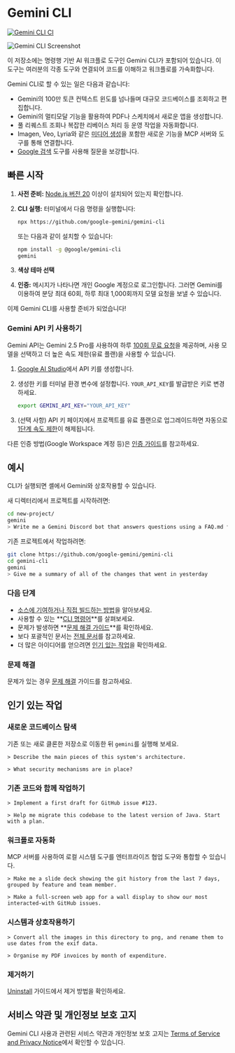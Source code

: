 # Gemini CLI

[![Gemini CLI CI](https://github.com/google-gemini/gemini-cli/actions/workflows/ci.yml/badge.svg)](https://github.com/google-gemini/gemini-cli/actions/workflows/ci.yml)

![Gemini CLI Screenshot](./docs/assets/gemini-screenshot.png)

이 저장소에는 명령행 기반 AI 워크플로 도구인 Gemini CLI가 포함되어 있습니다. 이 도구는 여러분의 각종 도구와 연결되어 코드를 이해하고 워크플로를 가속화합니다.

Gemini CLI로 할 수 있는 일은 다음과 같습니다:

- Gemini의 100만 토큰 컨텍스트 윈도를 넘나들며 대규모 코드베이스를 조회하고 편집합니다.
- Gemini의 멀티모달 기능을 활용하여 PDF나 스케치에서 새로운 앱을 생성합니다.
- 풀 리퀘스트 조회나 복잡한 리베이스 처리 등 운영 작업을 자동화합니다.
- Imagen, Veo, Lyria와 같은 [미디어 생성](https://github.com/GoogleCloudPlatform/vertex-ai-creative-studio/tree/main/experiments/mcp-genmedia)을 포함한 새로운 기능을 MCP 서버와 도구를 통해 연결합니다.
- [Google 검색](https://ai.google.dev/gemini-api/docs/grounding) 도구를 사용해 질문을 보강합니다.

## 빠른 시작

1. **사전 준비:** [Node.js 버전 20](https://nodejs.org/en/download) 이상이 설치되어 있는지 확인합니다.
2. **CLI 실행:** 터미널에서 다음 명령을 실행합니다:

   ```bash
   npx https://github.com/google-gemini/gemini-cli
   ```

   또는 다음과 같이 설치할 수 있습니다:

   ```bash
   npm install -g @google/gemini-cli
   gemini
   ```

3. **색상 테마 선택**
4. **인증:** 메시지가 나타나면 개인 Google 계정으로 로그인합니다. 그러면 Gemini를 이용하여 분당 최대 60회, 하루 최대 1,000회까지 모델 요청을 보낼 수 있습니다.

이제 Gemini CLI를 사용할 준비가 되었습니다!

### Gemini API 키 사용하기

Gemini API는 Gemini 2.5 Pro를 사용하여 하루 [100회 무료 요청](https://ai.google.dev/gemini-api/docs/rate-limits#free-tier)을 제공하며, 사용 모델을 선택하고 더 높은 속도 제한(유료 플랜)을 사용할 수 있습니다.

1. [Google AI Studio](https://aistudio.google.com/apikey)에서 API 키를 생성합니다.
2. 생성한 키를 터미널 환경 변수에 설정합니다. `YOUR_API_KEY`를 발급받은 키로 변경하세요.

   ```bash
   export GEMINI_API_KEY="YOUR_API_KEY"
   ```

3. (선택 사항) API 키 페이지에서 프로젝트를 유료 플랜으로 업그레이드하면 자동으로 [1단계 속도 제한](https://ai.google.dev/gemini-api/docs/rate-limits#tier-1)이 해제됩니다.

다른 인증 방법(Google Workspace 계정 등)은 [인증 가이드](./docs/cli/authentication.md)를 참고하세요.

## 예시

CLI가 실행되면 셸에서 Gemini와 상호작용할 수 있습니다.

새 디렉터리에서 프로젝트를 시작하려면:

```sh
cd new-project/
gemini
> Write me a Gemini Discord bot that answers questions using a FAQ.md file I will provide
```

기존 프로젝트에서 작업하려면:

```sh
git clone https://github.com/google-gemini/gemini-cli
cd gemini-cli
gemini
> Give me a summary of all of the changes that went in yesterday
```

### 다음 단계

- [소스에 기여하거나 직접 빌드하는 방법](./CONTRIBUTING.md)을 알아보세요.
- 사용할 수 있는 **[CLI 명령어](./docs/cli/commands.md)**를 살펴보세요.
- 문제가 발생하면 **[문제 해결 가이드](./docs/troubleshooting.md)**를 확인하세요.
- 보다 포괄적인 문서는 [전체 문서](./docs/index.md)를 참고하세요.
- 더 많은 아이디어를 얻으려면 [인기 있는 작업](#popular-tasks)을 확인하세요.

### 문제 해결

문제가 있는 경우 [문제 해결](docs/troubleshooting.md) 가이드를 참고하세요.

## 인기 있는 작업

### 새로운 코드베이스 탐색

기존 또는 새로 클론한 저장소로 이동한 뒤 `gemini`를 실행해 보세요.

```text
> Describe the main pieces of this system's architecture.
```

```text
> What security mechanisms are in place?
```

### 기존 코드와 함께 작업하기

```text
> Implement a first draft for GitHub issue #123.
```

```text
> Help me migrate this codebase to the latest version of Java. Start with a plan.
```

### 워크플로 자동화

MCP 서버를 사용하여 로컬 시스템 도구를 엔터프라이즈 협업 도구와 통합할 수 있습니다.

```text
> Make me a slide deck showing the git history from the last 7 days, grouped by feature and team member.
```

```text
> Make a full-screen web app for a wall display to show our most interacted-with GitHub issues.
```

### 시스템과 상호작용하기

```text
> Convert all the images in this directory to png, and rename them to use dates from the exif data.
```

```text
> Organise my PDF invoices by month of expenditure.
```

### 제거하기

[Uninstall](docs/Uninstall.md) 가이드에서 제거 방법을 확인하세요.

## 서비스 약관 및 개인정보 보호 고지

Gemini CLI 사용과 관련된 서비스 약관과 개인정보 보호 고지는 [Terms of Service and Privacy Notice](./docs/tos-privacy.md)에서 확인할 수 있습니다.

